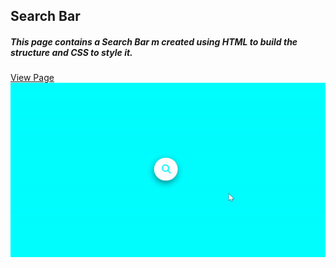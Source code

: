 
<h2>Search Bar</h2>
<h5>This page contains a Search Bar m created using HTML to build the structure and CSS to style it.</h5>
<a href="https://ali-alahdal.github.io/Search_Bar/">View Page</a>


<img src="Seach Bar.gif" />


